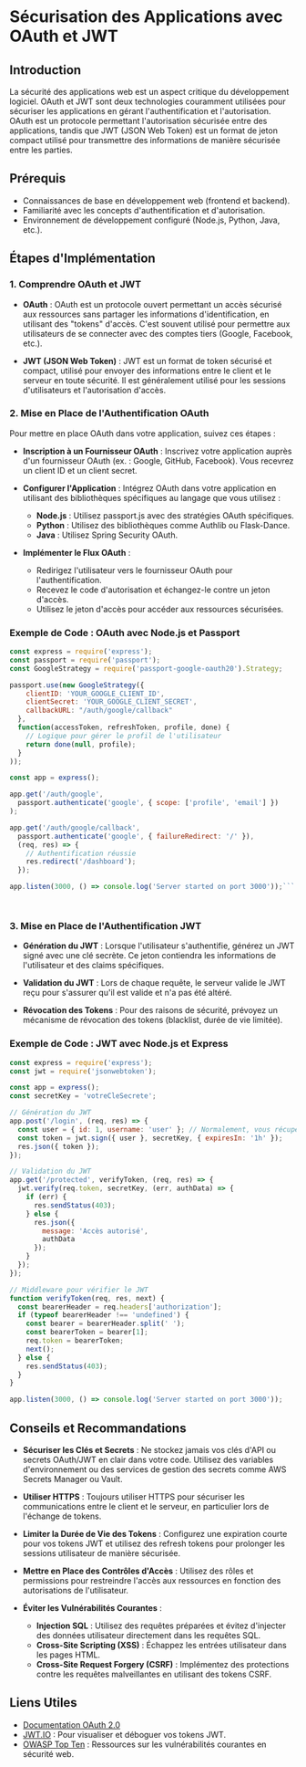 # Sécurisation des Applications avec OAuth et JWT

## Introduction

La sécurité des applications web est un aspect critique du développement logiciel. OAuth et JWT sont deux technologies couramment utilisées pour sécuriser les applications en gérant l'authentification et l'autorisation. OAuth est un protocole permettant l'autorisation sécurisée entre des applications, tandis que JWT (JSON Web Token) est un format de jeton compact utilisé pour transmettre des informations de manière sécurisée entre les parties.

## Prérequis

- Connaissances de base en développement web (frontend et backend).
- Familiarité avec les concepts d'authentification et d'autorisation.
- Environnement de développement configuré (Node.js, Python, Java, etc.).

## Étapes d'Implémentation

### 1. Comprendre OAuth et JWT

- **OAuth** : OAuth est un protocole ouvert permettant un accès sécurisé aux ressources sans partager les informations d'identification, en utilisant des "tokens" d'accès. C'est souvent utilisé pour permettre aux utilisateurs de se connecter avec des comptes tiers (Google, Facebook, etc.).

- **JWT (JSON Web Token)** : JWT est un format de token sécurisé et compact, utilisé pour envoyer des informations entre le client et le serveur en toute sécurité. Il est généralement utilisé pour les sessions d'utilisateurs et l'autorisation d'accès.

### 2. Mise en Place de l'Authentification OAuth

Pour mettre en place OAuth dans votre application, suivez ces étapes :

- **Inscription à un Fournisseur OAuth** : Inscrivez votre application auprès d'un fournisseur OAuth (ex. : Google, GitHub, Facebook). Vous recevrez un client ID et un client secret.
  
- **Configurer l'Application** : Intégrez OAuth dans votre application en utilisant des bibliothèques spécifiques au langage que vous utilisez :
  
  - **Node.js** : Utilisez passport.js avec des stratégies OAuth spécifiques.
  - **Python** : Utilisez des bibliothèques comme Authlib ou Flask-Dance.
  - **Java** : Utilisez Spring Security OAuth.

- **Implémenter le Flux OAuth** :
  
  - Redirigez l'utilisateur vers le fournisseur OAuth pour l'authentification.
  - Recevez le code d'autorisation et échangez-le contre un jeton d'accès.
  - Utilisez le jeton d'accès pour accéder aux ressources sécurisées.

### Exemple de Code : OAuth avec Node.js et Passport

```javascript
const express = require('express');
const passport = require('passport');
const GoogleStrategy = require('passport-google-oauth20').Strategy;

passport.use(new GoogleStrategy({
    clientID: 'YOUR_GOOGLE_CLIENT_ID',
    clientSecret: 'YOUR_GOOGLE_CLIENT_SECRET',
    callbackURL: "/auth/google/callback"
  },
  function(accessToken, refreshToken, profile, done) {
    // Logique pour gérer le profil de l'utilisateur
    return done(null, profile);
  }
));

const app = express();

app.get('/auth/google',
  passport.authenticate('google', { scope: ['profile', 'email'] })
);

app.get('/auth/google/callback',
  passport.authenticate('google', { failureRedirect: '/' }),
  (req, res) => {
    // Authentification réussie
    res.redirect('/dashboard');
  });

app.listen(3000, () => console.log('Server started on port 3000'));```




```
### 3. Mise en Place de l'Authentification JWT

- **Génération du JWT** : Lorsque l'utilisateur s'authentifie, générez un JWT signé avec une clé secrète. Ce jeton contiendra les informations de l'utilisateur et des claims spécifiques.

- **Validation du JWT** : Lors de chaque requête, le serveur valide le JWT reçu pour s'assurer qu'il est valide et n'a pas été altéré.

- **Révocation des Tokens** : Pour des raisons de sécurité, prévoyez un mécanisme de révocation des tokens (blacklist, durée de vie limitée).

### Exemple de Code : JWT avec Node.js et Express

```javascript
const express = require('express');
const jwt = require('jsonwebtoken');

const app = express();
const secretKey = 'votreCleSecrete';

// Génération du JWT
app.post('/login', (req, res) => {
  const user = { id: 1, username: 'user' }; // Normalement, vous récupérez l'utilisateur de la BDD
  const token = jwt.sign({ user }, secretKey, { expiresIn: '1h' });
  res.json({ token });
});

// Validation du JWT
app.get('/protected', verifyToken, (req, res) => {
  jwt.verify(req.token, secretKey, (err, authData) => {
    if (err) {
      res.sendStatus(403);
    } else {
      res.json({
        message: 'Accès autorisé',
        authData
      });
    }
  });
});

// Middleware pour vérifier le JWT
function verifyToken(req, res, next) {
  const bearerHeader = req.headers['authorization'];
  if (typeof bearerHeader !== 'undefined') {
    const bearer = bearerHeader.split(' ');
    const bearerToken = bearer[1];
    req.token = bearerToken;
    next();
  } else {
    res.sendStatus(403);
  }
}

app.listen(3000, () => console.log('Server started on port 3000'));
```
## Conseils et Recommandations

- **Sécuriser les Clés et Secrets** : Ne stockez jamais vos clés d'API ou secrets OAuth/JWT en clair dans votre code. Utilisez des variables d'environnement ou des services de gestion des secrets comme AWS Secrets Manager ou Vault.

- **Utiliser HTTPS** : Toujours utiliser HTTPS pour sécuriser les communications entre le client et le serveur, en particulier lors de l'échange de tokens.

- **Limiter la Durée de Vie des Tokens** : Configurez une expiration courte pour vos tokens JWT et utilisez des refresh tokens pour prolonger les sessions utilisateur de manière sécurisée.

- **Mettre en Place des Contrôles d'Accès** : Utilisez des rôles et permissions pour restreindre l'accès aux ressources en fonction des autorisations de l'utilisateur.

- **Éviter les Vulnérabilités Courantes** :
  - **Injection SQL** : Utilisez des requêtes préparées et évitez d'injecter des données utilisateur directement dans les requêtes SQL.
  - **Cross-Site Scripting (XSS)** : Échappez les entrées utilisateur dans les pages HTML.
  - **Cross-Site Request Forgery (CSRF)** : Implémentez des protections contre les requêtes malveillantes en utilisant des tokens CSRF.

## Liens Utiles

- [Documentation OAuth 2.0](https://oauth.net/2/)
- [JWT.IO](https://jwt.io/) : Pour visualiser et déboguer vos tokens JWT.
- [OWASP Top Ten](https://owasp.org/www-project-top-ten/) : Ressources sur les vulnérabilités courantes en sécurité web.

